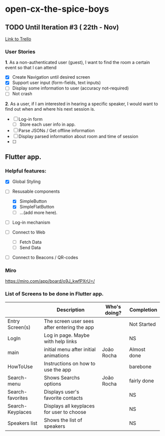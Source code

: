 
# open-cx-the-spice-boys

## TODO Until Iteration #3 ( 22th - Nov)
[Link to Trello](https://trello.com/b/4Lg9LMpn/esof)

### User Stories
 **1**. As a non-authenticated user (guest), I want to find the room a certain event so that I can attend
 - [x] Create Navigation until desired screen
 - [x] Support user input (form-fields, text inputs)
 - [ ] Display some information to user (accuracy not-required)
 - [ ] Not crash

**2**. As a user, if I am interested in hearing a specific speaker, I would want to find out when and where his next session is.

 - [ ] Log-in form
	 - [ ] Store each user info in app.
 - [ ] Parse JSONs / Get offline information
 - [ ] Display parsed information about room and time of session
 - [ ] 


## Flutter app.

### Helpful features:

 - [x] Global Styling 
 - [ ] Resusable components
	 - [x] SimpleButton
	 - [x] SimpleFlatButton
	 - [ ] ...(add more here).
 - [ ] Log-in mechanism
 - [ ] Connect to Web 
	 - [ ] Fetch Data
	 - [ ] Send Data
 - [ ] Connect to Beacons / QR-codes
 
 
### Miro

https://miro.com/app/board/o9J_kwfPXrU=/

### List of Screens to be done in Flutter app.

|                |Description              | Who's doing?          |Completion                         |                 
|----------------|------------------|-------------|-----------------------------|
|Entry Screen(s)|The screen user sees after entering the app     |      |            Not Started|
|LogIn          | Log in page. Maybe with help links |     |   NS         |
|main         |initial menu after initial animations|João Rocha|Almost done|
|HowToUse  |Instructions on how to use the app||barebone|
|Search-menu |Shows Searchs options | João Rocha|fairly done|
|Search-favorites |Displays user's favorite contacts||NS|
|Search-Keyplaces |Displays all keyplaces for user to choose||NS|
|Speakers list|Shows the list of speakers||NS|

